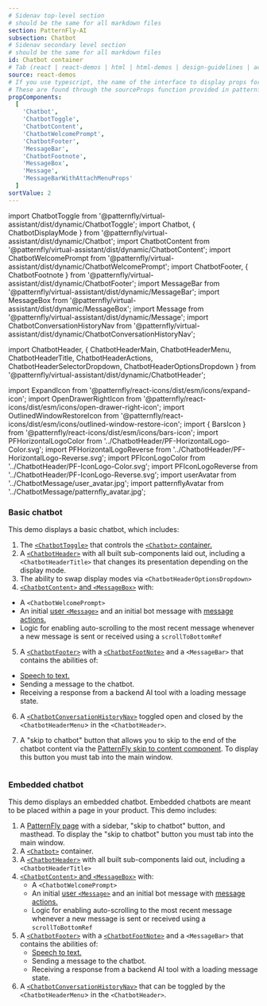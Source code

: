 ```yaml
---
# Sidenav top-level section
# should be the same for all markdown files
section: PatternFly-AI
subsection: Chatbot
# Sidenav secondary level section
# should be the same for all markdown files
id: Chatbot container
# Tab (react | react-demos | html | html-demos | design-guidelines | accessibility)
source: react-demos
# If you use typescript, the name of the interface to display props for
# These are found through the sourceProps function provided in patternfly-docs.source.js
propComponents:
  [
    'Chatbot',
    'ChatbotToggle',
    'ChatbotContent',
    'ChatbotWelcomePrompt',
    'ChatbotFooter',
    'MessageBar',
    'ChatbotFootnote',
    'MessageBox',
    'Message',
    'MessageBarWithAttachMenuProps'
  ]
sortValue: 2
---
```


import ChatbotToggle from '@patternfly/virtual-assistant/dist/dynamic/ChatbotToggle';
import Chatbot, { ChatbotDisplayMode } from '@patternfly/virtual-assistant/dist/dynamic/Chatbot';
import ChatbotContent from '@patternfly/virtual-assistant/dist/dynamic/ChatbotContent';
import ChatbotWelcomePrompt from '@patternfly/virtual-assistant/dist/dynamic/ChatbotWelcomePrompt';
import ChatbotFooter, { ChatbotFootnote } from '@patternfly/virtual-assistant/dist/dynamic/ChatbotFooter';
import MessageBar from '@patternfly/virtual-assistant/dist/dynamic/MessageBar';
import MessageBox from '@patternfly/virtual-assistant/dist/dynamic/MessageBox';
import Message from '@patternfly/virtual-assistant/dist/dynamic/Message';
import ChatbotConversationHistoryNav from '@patternfly/virtual-assistant/dist/dynamic/ChatbotConversationHistoryNav';

import ChatbotHeader, {
ChatbotHeaderMain,
ChatbotHeaderMenu,
ChatbotHeaderTitle,
ChatbotHeaderActions,
ChatbotHeaderSelectorDropdown,
ChatbotHeaderOptionsDropdown
} from '@patternfly/virtual-assistant/dist/dynamic/ChatbotHeader';

import ExpandIcon from '@patternfly/react-icons/dist/esm/icons/expand-icon';
import OpenDrawerRightIcon from '@patternfly/react-icons/dist/esm/icons/open-drawer-right-icon';
import OutlinedWindowRestoreIcon from '@patternfly/react-icons/dist/esm/icons/outlined-window-restore-icon';
import { BarsIcon } from '@patternfly/react-icons/dist/esm/icons/bars-icon';
import PFHorizontalLogoColor from '../ChatbotHeader/PF-HorizontalLogo-Color.svg';
import PFHorizontalLogoReverse from '../ChatbotHeader/PF-HorizontalLogo-Reverse.svg';
import PFIconLogoColor from '../ChatbotHeader/PF-IconLogo-Color.svg';
import PFIconLogoReverse from '../ChatbotHeader/PF-IconLogo-Reverse.svg';
import userAvatar from '../ChatbotMessage/user_avatar.jpg';
import patternflyAvatar from '../ChatbotMessage/patternfly_avatar.jpg';

### Basic chatbot

This demo displays a basic chatbot, which includes:

1. The [`<ChatbotToggle>`](/patternfly-ai/chatbot/chatbot-toggle) that controls the [`<Chatbot>` container.](/patternfly-ai/chatbot/chatbot-container)
2. A [`<ChatbotHeader>`](/patternfly-ai/chatbot/chatbot-header) with all built sub-components laid out, including a `<ChatbotHeaderTitle>` that changes its presentation depending on the display mode.
3. The ability to swap display modes via `<ChatbotHeaderOptionsDropdown>`
4. [`<ChatbotContent>` and `<MessageBox>`](/patternfly-ai/chatbot/chatbot-container#content-and-message-box) with:

- A `<ChatbotWelcomePrompt>`
- An initial [user `<Message>`](/patternfly-ai/chatbot/chatbot-messages) and an initial bot message with [message actions.](/patternfly-ai/chatbot/chatbot-messages/#messages-actions)
- Logic for enabling auto-scrolling to the most recent message whenever a new message is sent or received using a `scrollToBottomRef`

5. A [`<ChatbotFooter>`](/patternfly-ai/chatbot/chatbot-footer) with a [`<ChatbotFootNote>`](/patternfly-ai/chatbot/chatbot-footer#footnote-with-popover) and a `<MessageBar>` that contains the abilities of:

- [Speech to text.](/patternfly-ai/chatbot/chatbot-footer#message-bar-with-speech-recognition-and-file-attachment)
- Sending a message to the chatbot.
- Receiving a response from a backend AI tool with a loading message state.

6. A [`<ChatbotConversationHistoryNav>`](/patternfly-ai/chatbot/chatbot-conversation-history) toggled open and closed by the `<ChatbotHeaderMenu`> in the `<ChatbotHeader>`.

7. A "skip to chatbot" button that allows you to skip to the end of the chatbot content via the [PatternFly skip to content component](/components/skip-to-content). To display this button you must tab into the main window.

```js file="./Chatbot.tsx" isFullscreen

```

### Embedded chatbot

This demo displays an embedded chatbot. Embedded chatbots are meant to be placed within a page in your product. This demo includes:

1. A [PatternFly page](/components/page) with a sidebar, "skip to chatbot" button, and masthead. To display the "skip to chatbot" button you must tab into the main window.
2. A [`<Chatbot>`](/patternfly-ai/chatbot/chatbot-container) container.
3. A [`<ChatbotHeader>`](/patternfly-ai/chatbot/chatbot-header) with all built sub-components laid out, including a `<ChatbotHeaderTitle>`
4. [`<ChatbotContent>` and `<MessageBox>`](/patternfly-ai/chatbot/chatbot-container#content-and-message-box) with:
   - A `<ChatbotWelcomePrompt>`
   - An initial [user `<Message>`](/patternfly-ai/chatbot/chatbot-messages) and an initial bot message with [message actions.](/patternfly-ai/chatbot/chatbot-messages/#messages-actions)
   - Logic for enabling auto-scrolling to the most recent message whenever a new message is sent or received using a `scrollToBottomRef`
5. A [`<ChatbotFooter>`](/patternfly-ai/chatbot/chatbot-footer) with a [`<ChatbotFootNote>`](/patternfly-ai/chatbot/chatbot-footer#footnote-with-popover) and a `<MessageBar>` that contains the abilities of:
   - [Speech to text.](/patternfly-ai/chatbot/chatbot-footer#message-bar-with-speech-recognition-and-file-attachment)
   - Sending a message to the chatbot.
   - Receiving a response from a backend AI tool with a loading message state.
6. A [`<ChatbotConversationHistoryNav>`](/patternfly-ai/chatbot/chatbot-conversation-history) that can be toggled by the `<ChatbotHeaderMenu`> in the `<ChatbotHeader>`.

```js file="./EmbeddedChatbot.tsx" isFullscreen

```
